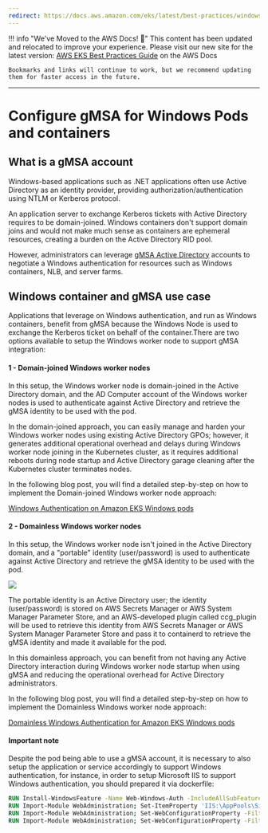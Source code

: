 ```yaml
---
redirect: https://docs.aws.amazon.com/eks/latest/best-practices/windows-gmsa.html
---
```



!!! info "We've Moved to the AWS Docs! 🚀"
    This content has been updated and relocated to improve your experience. 
    Please visit our new site for the latest version:
    [AWS EKS Best Practices Guide](https://docs.aws.amazon.com/eks/latest/best-practices/windows-gmsa.html) on the AWS Docs

    Bookmarks and links will continue to work, but we recommend updating them for faster access in the future.

---

# Configure gMSA for Windows Pods and containers

## What is a gMSA account

Windows-based applications such as .NET applications often use Active Directory as an identity provider, providing authorization/authentication using NTLM or Kerberos protocol. 

An application server to exchange Kerberos tickets with Active Directory requires to be domain-joined. Windows containers don't support domain joins and would not make much sense as containers are ephemeral resources, creating a burden on the Active Directory RID pool.

However, administrators can leverage [gMSA Active Directory](https://docs.microsoft.com/en-us/windows-server/security/group-managed-service-accounts/group-managed-service-accounts-overview) accounts to negotiate a Windows authentication for resources such as Windows containers, NLB, and server farms.

## Windows container and gMSA use case

Applications that leverage on Windows authentication, and run as Windows containers, benefit from gMSA because the Windows Node is used to exchange the Kerberos ticket on behalf of the container.There are two options available to setup the Windows worker node to support gMSA integration:

#### 1 - Domain-joined Windows worker nodes
In this setup, the Windows worker node is domain-joined in the Active Directory domain, and the AD Computer account of the Windows worker nodes is used to authenticate against Active Directory and retrieve the gMSA identity to be used with the pod. 

In the domain-joined approach, you can easily manage and harden your Windows worker nodes using existing Active Directory GPOs; however, it generates additional operational overhead and delays during Windows worker node joining in the Kubernetes cluster, as it requires additional reboots during node startup and Active Directory garage cleaning after the Kubernetes cluster terminates nodes.

In the following blog post, you will find a detailed step-by-step on how to implement the Domain-joined Windows worker node approach:

[Windows Authentication on Amazon EKS Windows pods](https://aws.amazon.com/blogs/containers/windows-authentication-on-amazon-eks-windows-pods/)


#### 2 - Domainless Windows worker nodes
In this setup, the Windows worker node isn't joined in the Active Directory domain, and a "portable" identity (user/password) is used to authenticate against Active Directory and retrieve the gMSA identity to be used with the pod.

![](./images/domainless_gmsa.png)

The portable identity is an Active Directory user; the identity (user/password) is stored on AWS Secrets Manager or AWS System Manager Parameter Store, and an AWS-developed plugin called ccg_plugin will be used to retrieve this identity from AWS Secrets Manager or AWS System Manager Parameter Store and pass it to containerd to retrieve the gMSA identity and made it available for the pod.

In this domainless approach, you can benefit from not having any Active Directory interaction during Windows worker node startup when using gMSA and reducing the operational overhead for Active Directory administrators.

In the following blog post, you will find a detailed step-by-step on how to implement the Domainless Windows worker node approach:

[Domainless Windows Authentication for Amazon EKS Windows pods](https://aws.amazon.com/blogs/containers/domainless-windows-authentication-for-amazon-eks-windows-pods/)

#### Important note

Despite the pod being able to use a gMSA account, it is necessary to also setup the application or service accordingly to support Windows authentication, for instance, in order to setup Microsoft IIS to support Windows authentication, you should prepared it via dockerfile:


```dockerfile
RUN Install-WindowsFeature -Name Web-Windows-Auth -IncludeAllSubFeature
RUN Import-Module WebAdministration; Set-ItemProperty 'IIS:\AppPools\SiteName' -name processModel.identityType -value 2
RUN Import-Module WebAdministration; Set-WebConfigurationProperty -Filter '/system.webServer/security/authentication/anonymousAuthentication' -Name Enabled -Value False -PSPath 'IIS:\' -Location 'SiteName'
RUN Import-Module WebAdministration; Set-WebConfigurationProperty -Filter '/system.webServer/security/authentication/windowsAuthentication' -Name Enabled -Value True -PSPath 'IIS:\' -Location 'SiteName'
```